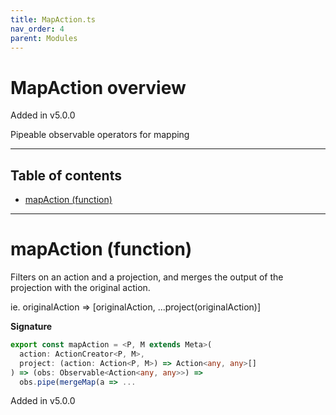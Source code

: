 ```yaml
---
title: MapAction.ts
nav_order: 4
parent: Modules
---
```


# MapAction overview

Added in v5.0.0

Pipeable observable operators for mapping

---

<h2 class="text-delta">Table of contents</h2>

- [mapAction (function)](#mapaction-function)

---

# mapAction (function)

Filters on an action and a projection, and merges the output
of the projection with the original action.

ie. originalAction => [originalAction, ...project(originalAction)]

**Signature**

```ts
export const mapAction = <P, M extends Meta>(
  action: ActionCreator<P, M>,
  project: (action: Action<P, M>) => Action<any, any>[]
) => (obs: Observable<Action<any, any>>) =>
  obs.pipe(mergeMap(a => ...
```

Added in v5.0.0
